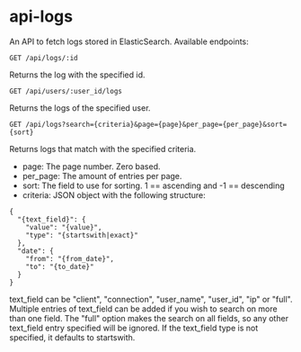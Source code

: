 # api-logs

An API to fetch logs stored in ElasticSearch. Available endpoints:

```GET /api/logs/:id```

Returns the log with the specified id.

```GET /api/users/:user_id/logs```

Returns the logs of the specified user.

```GET /api/logs?search={criteria}&page={page}&per_page={per_page}&sort={sort}```

Returns logs that match with the specified criteria.

* page: The page number. Zero based.
* per_page: The amount of entries per page. 
* sort: The field to use for sorting. 1 == ascending and -1 == descending
* criteria: JSON object with the following structure:
```
{
  "{text_field}": {
    "value": "{value}",
    "type": "{startswith|exact}"
  },
  "date": {
    "from": "{from_date}",
    "to": "{to_date}"
  }
}
```

text_field can be "client", "connection", "user_name", "user_id", "ip" or "full". Multiple entries of text_field can be added if you wish to search on more than one field. The "full" option makes the search on all fields, so any other text_field entry specified will be ignored. If the text_field type is not specified, it defaults to startswith.

